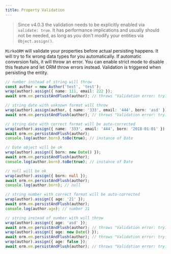 ```yaml
---
title: Property Validation
---
```


> Since v4.0.3 the validation needs to be explicitly enabled via `validate: true`.
> It has performance implications and usually should not be needed, as long as
> you don't modify your entities via `Object.assign()`.

`MirkoORM` will validate your properties before actual persisting happens. It will try to fix wrong 
data types for you automatically. If automatic conversion fails, it will throw an error. You can 
enable strict mode to disable this feature and let ORM throw errors instead. Validation is triggered 
when persisting the entity. 

```typescript
// number instead of string will throw
const author = new Author('test', 'test');
wrap(author).assign({ name: 111, email: 222 });
await orm.em.persistAndFlush(author); // throws "Validation error: trying to set Author.name of type 'string' to '111' of type 'number'"

// string date with unknown format will throw
wrap(author).assign(author, { name: '333', email: '444', born: 'asd' });
await orm.em.persistAndFlush(author); // throws "Validation error: trying to set Author.born of type 'date' to 'asd' of type 'string'"

// string date with correct format will be auto-corrected
wrap(author).assign({ name: '333', email: '444', born: '2018-01-01' });
await orm.em.persistAndFlush(author);
console.log(author.born).toBe(true); // instance of Date

// Date object will be ok
wrap(author).assign({ born: new Date() });
await orm.em.persistAndFlush(author);
console.log(author.born).toBe(true); // instance of Date

// null will be ok
wrap(author).assign({ born: null });
await orm.em.persistAndFlush(author);
console.log(author.born); // null

// string number with correct format will be auto-corrected
wrap(author).assign({ age: '21' });
await orm.em.persistAndFlush(author);
console.log(author.age); // number 21

// string instead of number with will throw
wrap(author).assign({ age: 'asd' });
await orm.em.persistAndFlush(author); // throws "Validation error: trying to set Author.age of type 'number' to 'asd' of type 'string'"
wrap(author).assign({ age: new Date() });
await orm.em.persistAndFlush(author); // throws "Validation error: trying to set Author.age of type 'number' to '2019-01-17T21:14:23.875Z' of type 'date'"
wrap(author).assign({ age: false });
await orm.em.persistAndFlush(author); // throws "Validation error: trying to set Author.age of type 'number' to 'false' of type 'boolean'"
```
